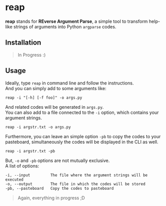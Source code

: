 reap
====

**reap** stands for **REverse Argument Parse**,  a simple tool to
transform help-like strings of arguments into Python `argparse` codes.

Installation
------------

> In Progress :)

Usage
-----

Ideally, type `reap` in command line and follow the instructions.  
And you can simply add to some arguments like:
```
reap -i "[-h] [-f foo]" -o args.py
```
And related codes will be generated in `args.py`.  
You can also add to a file connected to the `-i` option, which contains your
argument strings.
```
reap -i argstr.txt -o args.py
```
Furthermore, you can leave an simple option `-pb` to copy the codes to your
pasteboard, simultaneously the codes will be displayed in the CLI as well.
```
reap -i argstr.txt -pb
```
But, `-o` and `-pb` options are not mutually exclusive.  
A list of options:
```
-i, --input         The file where the argument strings will be executed
-o, --output        The file in which the codes will be stored
-pb, --pasteboard   Copy the codes to pasteboard
```
> Again, everything in progress ;D
